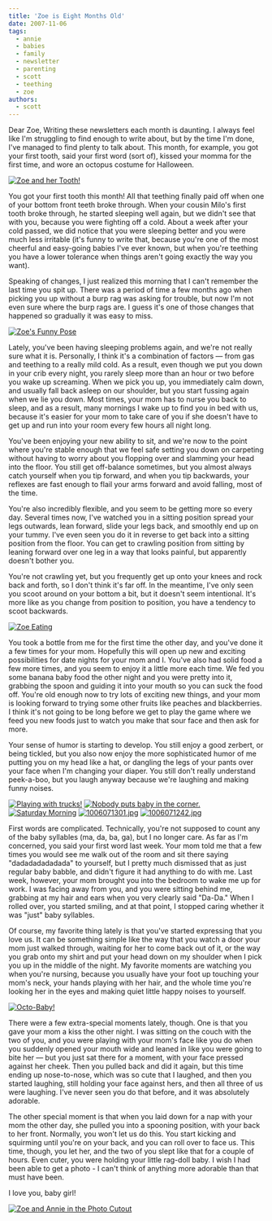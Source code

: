 ```yaml
---
title: 'Zoe is Eight Months Old'
date: 2007-11-06
tags:
  - annie
  - babies
  - family
  - newsletter
  - parenting
  - scott
  - teething
  - zoe
authors:
  - scott
---
```


Dear Zoe, Writing these newsletters each month is daunting. I always feel like I'm struggling to find enough to write about, but by the time I'm done, I've managed to find plenty to talk about. This month, for example, you got your first tooth, said your first word (sort of), kissed your momma for the first time, and wore an octopus costume for Halloween.

[![Zoe and her Tooth!](/images/1802047403_bc297ae4cf.jpg)](http://www.flickr.com/photos/spaceninja/1802047403/)

You got your first tooth this month! All that teething finally paid off when one of your bottom front teeth broke through. When your cousin Milo's first tooth broke through, he started sleeping well again, but we didn't see that with you, because you were fighting off a cold. About a week after your cold passed, we did notice that you were sleeping better and you were much less irritable (it's funny to write that, because you're one of the most cheerful and easy-going babies I've ever known, but when you're teething you have a lower tolerance when things aren't going exactly the way you want).

Speaking of changes, I just realized this morning that I can't remember the last time you spit up. There was a period of time a few months ago when picking you up without a burp rag was asking for trouble, but now I'm not even sure where the burp rags are. I guess it's one of those changes that happened so gradually it was easy to miss.

[![Zoe's Funny Pose](/images/1802055485_8a0124f7c6.jpg)](http://www.flickr.com/photos/spaceninja/1802055485/)

Lately, you've been having sleeping problems again, and we're not really sure what it is. Personally, I think it's a combination of factors — from gas and teething to a really mild cold. As a result, even though we put you down in your crib every night, you rarely sleep more than an hour or two before you wake up screaming. When we pick you up, you immediately calm down, and usually fall back asleep on our shoulder, but you start fussing again when we lie you down. Most times, your mom has to nurse you back to sleep, and as a result, many mornings I wake up to find you in bed with us, because it's easier for your mom to take care of you if she doesn't have to get up and run into your room every few hours all night long.

You've been enjoying your new ability to sit, and we're now to the point where you're stable enough that we feel safe setting you down on carpeting without having to worry about you flopping over and slamming your head into the floor. You still get off-balance sometimes, but you almost always catch yourself when you tip forward, and when you tip backwards, your reflexes are fast enough to flail your arms forward and avoid falling, most of the time.

You're also incredibly flexible, and you seem to be getting more so every day. Several times now, I've watched you in a sitting position spread your legs outwards, lean forward, slide your legs back, and smoothly end up on your tummy. I've even seen you do it in reverse to get back into a sitting position from the floor. You can get to crawling position from sitting by leaning forward over one leg in a way that looks painful, but apparently doesn't bother you.

You're not crawling yet, but you frequently get up onto your knees and rock back and forth, so I don't think it's far off. In the meantime, I've only seen you scoot around on your bottom a bit, but it doesn't seem intentional. It's more like as you change from position to position, you have a tendency to scoot backwards.

[![Zoe Eating](/images/1802044311_1d7d3decfd.jpg)](http://www.flickr.com/photos/spaceninja/1802044311/)

You took a bottle from me for the first time the other day, and you've done it a few times for your mom. Hopefully this will open up new and exciting possibilities for date nights for your mom and I. You've also had solid food a few more times, and you seem to enjoy it a little more each time. We fed you some banana baby food the other night and you were pretty into it, grabbing the spoon and guiding it into your mouth so you can suck the food off. You're old enough now to try lots of exciting new things, and your mom is looking forward to trying some other fruits like peaches and blackberries. I think it's not going to be long before we get to play the game where we feed you new foods just to watch you make that sour face and then ask for more.

Your sense of humor is starting to develop. You still enjoy a good zerbert, or being tickled, but you also now enjoy the more sophisticated humor of me putting you on my head like a hat, or dangling the legs of your pants over your face when I'm changing your diaper. You still don't really understand peek-a-boo, but you laugh anyway because we're laughing and making funny noises.

[![Playing with trucks!](/images/1657912516_65ccd959b4_s.jpg)](http://www.flickr.com/photos/spaceninja/1657912516/) [![Nobody puts baby in the corner.](/images/1865910782_1868413bab_s.jpg)](http://www.flickr.com/photos/spaceninja/1865910782/) [![Saturday Morning](/images/1842319471_60ba82ebae_s.jpg)](http://www.flickr.com/photos/spaceninja/1842319471/) [![1006071301.jpg](/images/1499702206_8348bb37fd_s.jpg)](http://www.flickr.com/photos/spaceninja/1499702206/) [![1006071242.jpg](/images/1499576600_78bd8c9afb_s.jpg)](http://www.flickr.com/photos/spaceninja/1499576600/)

First words are complicated. Technically, you're not supposed to count any of the baby syllables (ma, da, ba, ga), but I no longer care. As far as I'm concerned, you said your first word last week. Your mom told me that a few times you would see me walk out of the room and sit there saying "dadadadadadada" to yourself, but I pretty much dismissed that as just regular baby babble, and didn't figure it had anything to do with me. Last week, however, your mom brought you into the bedroom to wake me up for work. I was facing away from you, and you were sitting behind me, grabbing at my hair and ears when you very clearly said "Da-Da." When I rolled over, you started smiling, and at that point, I stopped caring whether it was "just" baby syllables.

Of course, my favorite thing lately is that you've started expressing that you love us. It can be something simple like the way that you watch a door your mom just walked through, waiting for her to come back out of it, or the way you grab onto my shirt and put your head down on my shoulder when I pick you up in the middle of the night. My favorite moments are watching you when you're nursing, because you usually have your foot up touching your mom's neck, your hands playing with her hair, and the whole time you're looking her in the eyes and making quiet little happy noises to yourself.

[![Octo-Baby!](/images/1812265383_9e12d68d80.jpg)](http://www.flickr.com/photos/spaceninja/1812265383/)

There were a few extra-special moments lately, though. One is that you gave your mom a kiss the other night. I was sitting on the couch with the two of you, and you were playing with your mom's face like you do when you suddenly opened your mouth wide and leaned in like you were going to bite her — but you just sat there for a moment, with your face pressed against her cheek. Then you pulled back and did it again, but this time ending up nose-to-nose, which was so cute that I laughed, and then you started laughing, still holding your face against hers, and then all three of us were laughing. I've never seen you do that before, and it was absolutely adorable.

The other special moment is that when you laid down for a nap with your mom the other day, she pulled you into a spooning position, with your back to her front. Normally, you won't let us do this. You start kicking and squirming until you're on your back, and you can roll over to face us. This time, though, you let her, and the two of you slept like that for a couple of hours. Even cuter, you were holding your little rag-doll baby. I wish I had been able to get a photo - I can't think of anything more adorable than that must have been.

I love you, baby girl!

[![Zoe and Annie in the Photo Cutout](/images/1802901050_827a4b7e4c.jpg)](http://www.flickr.com/photos/spaceninja/1802901050/)
